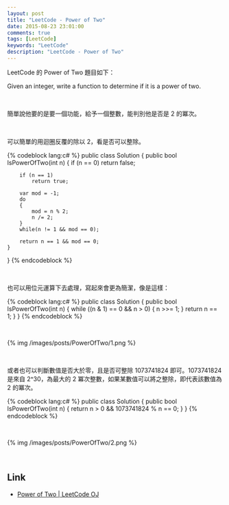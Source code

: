 ```yaml
---
layout: post
title: "LeetCode - Power of Two"
date: 2015-08-23 23:01:00
comments: true
tags: [LeetCode]
keywords: "LeetCode"
description: "LeetCode - Power of Two"
---
```


LeetCode 的 Power of Two 題目如下：  

Given an integer, write a function to determine if it is a power of two.  

<!-- More -->

<br/>

簡單說他要的是要一個功能，給予一個整數，能判別他是否是 2 的冪次。  

<br/>


可以簡單的用迴圈反覆的除以 2，看是否可以整除。  

{% codeblock lang:c# %}
public class Solution {
    public bool IsPowerOfTwo(int n) {
        if (n == 0) 
            return false;
            
        if (n == 1) 
            return true;
            
        var mod = -1;
        do
        {
            mod = n % 2;
            n /= 2;
        }
        while(n != 1 && mod == 0);
        
        return n == 1 && mod == 0;
    }
}
{% endcodeblock %}

<br/>


也可以用位元運算下去處理，寫起來會更為簡潔，像是這樣：  

{% codeblock lang:c# %}
public class Solution {
    public bool IsPowerOfTwo(int n) {
        while ((n & 1) == 0 && n > 0) {
            n >>= 1;
        }
        return n == 1;
    }
}
{% endcodeblock %}

<br/>


{% img /images/posts/PowerOfTwo/1.png %}

<br/>


或者也可以判斷數值是否大於零，且是否可整除 1073741824 即可。1073741824 是來自 2^30，為最大的 2 冪次整數，如果某數值可以將之整除，即代表該數值為 2 的冪次。

{% codeblock lang:c# %}
public class Solution {
    public bool IsPowerOfTwo(int n) {
        return n > 0 && 1073741824 % n == 0;
    }
}
{% endcodeblock %}

<br/>


{% img /images/posts/PowerOfTwo/2.png %}

<br/>

Link
----
* [Power of Two | LeetCode OJ](https://leetcode.com/problems/power-of-two/)
